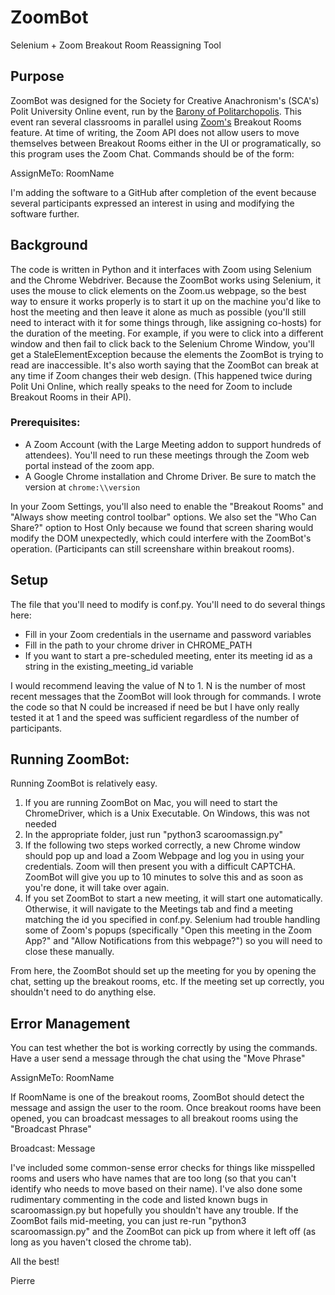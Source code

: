 # ZoomBot
 Selenium + Zoom Breakout Room Reassigning Tool

## Purpose
ZoomBot was designed for the Society for Creative Anachronism's (SCA's) Polit University Online event, run by the [Barony of Politarchopolis](https://politarchopolis.lochac.sca.org/). This event ran several classrooms in parallel using [Zoom's](https://zoom.us/) Breakout Rooms feature. At time of writing, the Zoom API does not allow users to move themselves between Breakout Rooms either in the UI or programatically, so this program uses the Zoom Chat. Commands should be of the form:

AssignMeTo: RoomName

I'm adding the software to a GitHub after completion of the event because several participants expressed an interest in using and modifying the software further.

## Background

The code is written in Python and it interfaces with Zoom using Selenium and the Chrome Webdriver. Because the ZoomBot works using Selenium, it uses the mouse to click elements on the Zoom.us webpage, so the best way to ensure it works properly is to start it up on the machine you'd like to host the meeting and then leave it alone as much as possible (you'll still need to interact with it for some things through, like assigning co-hosts) for the duration of the meeting. For example, if you were to click into a different window and then fail to click back to the Selenium Chrome Window, you'll get a StaleElementException because the elements the ZoomBot is trying to read are inaccessible. 
It's also worth saying that the ZoomBot can break at any time if Zoom changes their web design. (This happened twice during Polit Uni Online, which really speaks to the need for Zoom to include Breakout Rooms in their API).

### Prerequisites: 
- A Zoom Account (with the Large Meeting addon to support hundreds of attendees). You'll need to run these meetings through the Zoom web portal instead of the zoom app.
- A Google Chrome installation and Chrome Driver. Be sure to match the version at `chrome:\\version`

In your Zoom Settings, you'll also need to enable the "Breakout Rooms" and "Always show meeting control toolbar" options. We also set the "Who Can Share?" option to Host Only because we found that screen sharing would modify the DOM unexpectedly, which could interfere with the ZoomBot's operation. (Participants can still screenshare within breakout rooms). 

## Setup

The file that you'll need to modify is conf.py. You'll need to do several things here:
- Fill in your Zoom credentials in the username and password variables
- Fill in the path to your chrome driver in CHROME_PATH
- If you want to start a pre-scheduled meeting, enter its meeting id as a string in the existing_meeting_id variable

I would recommend leaving the value of N to 1. N is the number of most recent messages that the ZoomBot will look through for commands. I wrote the code so that N could be increased if need be but I have only really tested it at 1 and the speed was sufficient regardless of the number of participants. 

## Running ZoomBot:

Running ZoomBot is relatively easy. 

1. If you are running ZoomBot on Mac, you will need to start the ChromeDriver, which is a Unix Executable. On Windows, this was not needed
2. In the appropriate folder, just run "python3 scaroomassign.py"
3. If the following two steps worked correctly, a new Chrome window should pop up and load a Zoom Webpage and log you in using your credentials. Zoom will then present you with a difficult CAPTCHA. ZoomBot will give you up to 10 minutes to solve this and as soon as you're done, it will take over again.
4. If you set ZoomBot to start a new meeting, it will start one automatically. Otherwise, it will navigate to the Meetings tab and find a meeting matching the id you specified in conf.py. Selenium had trouble handling some of Zoom's popups (specifically "Open this meeting in the Zoom App?" and "Allow Notifications from this webpage?") so you will need to close these manually.

From here, the ZoomBot should set up the meeting for you by opening the chat, setting up the breakout rooms, etc. If the meeting set up correctly, you shouldn't need to do anything else. 

## Error Management

You can test whether the bot is working correctly by using the commands. Have a user send a message through the chat using the "Move Phrase"

AssignMeTo: RoomName

If RoomName is one of the breakout rooms, ZoomBot should detect the message and assign the user to the room. Once breakout rooms have been opened, you can broadcast messages to all breakout rooms using the "Broadcast Phrase"

Broadcast: Message

I've included some common-sense error checks for things like misspelled rooms and users who have names that are too long (so that you can't identify who needs to move based on their name). I've also done some rudimentary commenting in the code and listed known bugs in scaroomassign.py but hopefully you shouldn't have any trouble. If the ZoomBot fails mid-meeting, you can just re-run "python3 scaroomassign.py" and the ZoomBot can pick up from where it left off (as long as you haven't closed the chrome tab). 

All the best!

Pierre


